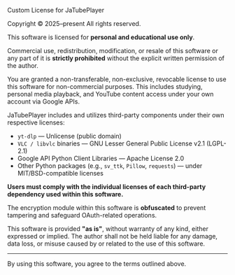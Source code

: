 Custom License for JaTubePlayer

Copyright © 2025–present
All rights reserved.

This software is licensed for **personal and educational use only**.

Commercial use, redistribution, modification, or resale of this software or any part of it is **strictly prohibited** without the explicit written permission of the author.

You are granted a non-transferable, non-exclusive, revocable license to use this software for non-commercial purposes. This includes studying, personal media playback, and YouTube content access under your own account via Google APIs.

JaTubePlayer includes and utilizes third-party components under their own respective licenses:

- `yt-dlp` — Unlicense (public domain)
- `VLC / libvlc` binaries — GNU Lesser General Public License v2.1 (LGPL-2.1)
- Google API Python Client Libraries — Apache License 2.0
- Other Python packages (e.g., `sv_ttk`, `Pillow`, `requests`) — under MIT/BSD-compatible licenses

**Users must comply with the individual licenses of each third-party dependency used within this software.**

The encryption module within this software is **obfuscated** to prevent tampering and safeguard OAuth-related operations.

This software is provided **"as is"**, without warranty of any kind, either expressed or implied. The author shall not be held liable for any damage, data loss, or misuse caused by or related to the use of this software.

---

By using this software, you agree to the terms outlined above.
